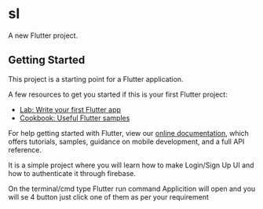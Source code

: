 # sl

A new Flutter project.

## Getting Started

This project is a starting point for a Flutter application.

A few resources to get you started if this is your first Flutter project:

- [Lab: Write your first Flutter app](https://flutter.dev/docs/get-started/codelab)
- [Cookbook: Useful Flutter samples](https://flutter.dev/docs/cookbook)

For help getting started with Flutter, view our
[online documentation](https://flutter.dev/docs), which offers tutorials,
samples, guidance on mobile development, and a full API reference.

It is a simple project where you will learn how to make Login/Sign Up UI and how to authenticate it through firebase.


On the terminal/cmd type Flutter run command
Applicition will open and you will se 4 button just click one of them as per your requirement 
